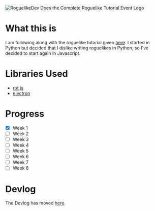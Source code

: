 ![RoguelikeDev Does the Complete Roguelike Tutorial Event Logo](https://i.imgur.com/EYJFgdI.png)

# What this is

I am following along with the roguelike tutorial given [here](https://www.reddit.com/r/roguelikedev/). I started in Python but decided that I dislike writing roguelikes in Python, so I've decided to start again in Javascript.

# Libraries Used

* [rot.js](http://ondras.github.io/rot.js/hp/)
* [electron](https://electronjs.org/)

# Progress

- [x] Week 1
- [ ] Week 2
- [ ] Week 3
- [ ] Week 4
- [ ] Week 5
- [ ] Week 6
- [ ] Week 7
- [ ] Week 8

# Devlog

The Devlog has moved [here](DEVLOG.md).


